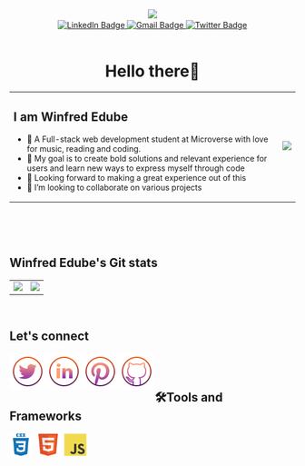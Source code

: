 <div id="header" align="center">
  <img src="https://media.giphy.com/media/J5SZEif3JXj4FFn9CT/giphy.gif" width="130"/>
</div>
<div id="badges" align="center">
  <a href="https://www.linkedin.com/in/winfred-edube-9820a422a/">
    <img src="https://img.shields.io/badge/LinkedIn-blue?style=for-the-badge&logo=linkedin&logoColor=white" alt="LinkedIn Badge"/>
  </a>
     <a href="https://mail.google.com/mail/u/0/#inbox">
    <img src="https://img.shields.io/badge/Gmail-white?style=for-the-badge&logo=gmail&logoColor=red" alt="Gmail Badge"/>
  </a>
  <a href="https://twitter.com/edube_winne">
    <img src="https://img.shields.io/badge/Twitter-blue?style=for-the-badge&logo=twitter&logoColor=white" alt="Twitter Badge"/>
  </a>
</div>
<div align="center">
  <img src="https://komarev.com/ghpvc/?username=edubew&style=flat-square&color=blue" alt=""/>
</div>
<h1 id= "greeting" align="center">Hello there🤗</h1>

<table>
  <tr>
    <td>
      <h2>I am Winfred Edube</h2>
      <ul>
        <li>🌻 A Full-stack web development student at Microverse with love for music, reading and coding. </li>
        <li>🌻 My goal is to create bold solutions and relevant experience for users and learn new ways to express myself through code</li>
        <li>🌻 Looking forward to making a great experience out of this</li>
        <li>👯 I’m looking to collaborate on various projects</li>
      </ul>
    </td>
    <td>
      <img src="https://media.giphy.com/media/L1R1tvI9svkIWwpVYr/giphy.gif" width="950"/>
    </td>
  </tr>
  </table>
  </br></br></br>
  <h2>Winfred Edube's Git stats</h2>
<table>
  <tr padding="5">
    <td>
      <img src="https://github-readme-stats.vercel.app/api?username=edubew&&show_icons=true&count_private=true&theme=radical"/>
    </td>
    <td>
      <img src="https://github-readme-stats.vercel.app/api/top-langs?username=edubew&layout=compact&theme=radical"/>
    </td>
  </tr>
</table>
</br>
   <h2>Let's connect</h2>
  <div align="right">
      <a href="https://twitter.com/edube_winne">
  <img align="left" alt="Twitter" src="https://raw.githubusercontent.com/edubew/edubew/main/twitter-icon.png" />
 </a>
 <a href="https://www.linkedin.com/in/winfred-edube-9820a422a/">
  <img align="left" alt="LinkedIn"  src="https://raw.githubusercontent.com/edubew/edubew/main/linkedin-icon.png" />
 </a>
 <a href="#">
  <img align="left" alt="Pinterest" src="https://raw.githubusercontent.com/edubew/edubew/main/pinterest-icon.png" />
   </a>
   <a href="https://github.com/edubew">
  <img align="left" alt="Github" src="https://raw.githubusercontent.com/edubew/edubew/main/github-icon.png" />
   </a>
</div>
</br></br>

<h2 align"left">🛠️Tools and Frameworks</h2> 
<div>
  <img src="https://github.com/devicons/devicon/blob/master/icons/css3/css3-plain-wordmark.svg"  title="CSS3" alt="CSS" width="40" height="40"/>&nbsp;
  <img src="https://github.com/devicons/devicon/blob/master/icons/html5/html5-original.svg" title="HTML5" alt="HTML" width="40" height="40"/>&nbsp;
  <img src="https://github.com/devicons/devicon/blob/master/icons/javascript/javascript-original.svg" title="JavaScript" alt="JavaScript" width="40" height="40"/>&nbsp;
</div>


